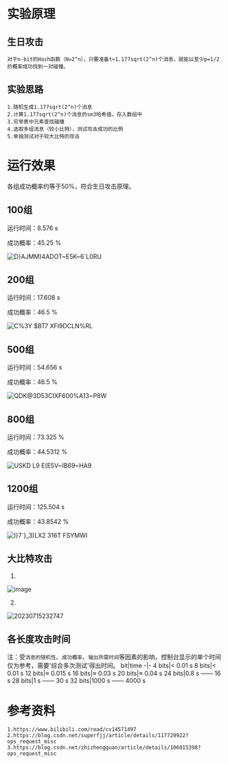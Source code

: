 # 实验原理
## 生日攻击
    对于n-bit的Hash函数（N=2^n），只要准备t≈1.177sqrt(2^n)个消息，就能以至少p=1/2的概率成功找到一对碰撞。

## 实验思路
    1.随机生成1.177sqrt(2^n)个消息
    2.计算1.177sqrt(2^n)个消息的sm3哈希值，存入数组中
    3.穷举表中元素查找碰撞
    4.选取多组消息（较小比特），测试攻击成功的比例
    5.单独测试对于较大比特的攻击

# 运行效果

各组成功概率约等于50%，符合生日攻击原理。

## 100组
运行时间：8.576 s

成功概率：45.25 %

![D}AJMM)4ADOT~E5K~6`L0RU](https://github.com/korangar-group42num1/group42/assets/129478905/86e5c67a-da69-40b7-8282-26988499ee7e)


## 200组
运行时间：17.608 s

成功概率：46.5 %

![C%3Y $BT7 XF`I9DCLN%`RL](https://github.com/korangar-group42num1/group42/assets/129478905/5b63e16d-6708-4ab4-80ba-91300d7acdc5)

## 500组
运行时间：54.656 s

成功概率：46.5 %

![QDK@3D53CIXF600%A13~P8W](https://github.com/korangar-group42num1/group42/assets/129478905/46bd242c-1113-4064-b855-ccc2b1ff17c7)

## 800组
运行时间：73.325 %

成功概率：44.5312 %

![USKD L9 E(E5V~IB69~HA9](https://github.com/korangar-group42num1/group42/assets/129478905/e6931b9c-2f26-472c-b373-31f287db1c3d)

## 1200组
运行时间：125.504 s

成功概率：43.8542 %

![I}7`}_3)LX2 316T FSYMWI](https://github.com/korangar-group42num1/group42/assets/129478905/26badbeb-6a03-4368-9725-9f33bfcc3cfd)

## 大比特攻击
1.
![image](https://github.com/korangar-group42num1/group42/assets/129478905/55b3f483-d5b3-4265-915d-d61f6cf98872)

2.
![20230715232747](https://github.com/korangar-group42num1/group42/assets/129478905/71da0063-8e70-408e-81c3-e47b1c8bfa33)


## 各长度攻击时间
注：受`消息的随机性`、`成功概率`、`输出所需时间`等因素的影响，控制台显示的单个时间仅为参考，需要'综合多次测试'得出时间。
bit|time
-|-
4 bits|< 0.01 s
8 bits|< 0.01 s
12 bits|≈ 0.015 s
16 bits|≈ 0.03 s
20 bits|≈ 0.04 s
24 bits|0.8 s —— 16 s
28 bits|1 s —— 30 s
32 bits|1000 s —— 4000 s



# 参考资料
    1.https://www.bilibili.com/read/cv14571497 
    2.https://blog.csdn.net/superfjj/article/details/117729922?ops_request_misc
    3.https://blog.csdn.net/zhizhengguan/article/details/106015398?ops_request_misc


